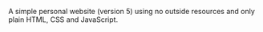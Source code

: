 A simple personal website (version 5) using no outside resources and only plain HTML, CSS and JavaScript.
